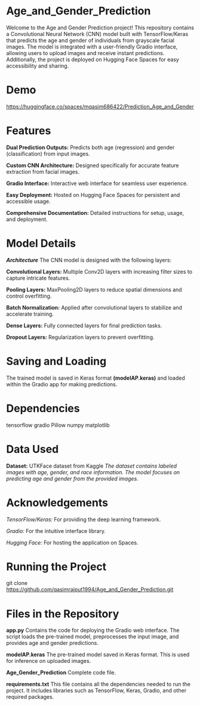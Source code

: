 # Age_and_Gender_Prediction
Welcome to the Age and Gender Prediction project! This repository contains a Convolutional Neural Network (CNN) model built with TensorFlow/Keras that predicts the age and gender of individuals from grayscale facial images. The model is integrated with a user-friendly Gradio interface, allowing users to upload images and receive instant predictions. Additionally, the project is deployed on Hugging Face Spaces for easy accessibility and sharing.
# Demo
https://huggingface.co/spaces/mqasim686422/Prediction_Age_and_Gender
# Features
**Dual Prediction Outputs:** Predicts both age (regression) and gender (classification) from input images.

**Custom CNN Architecture:** Designed specifically for accurate feature extraction from facial images.

**Gradio Interface:** Interactive web interface for seamless user experience.

**Easy Deployment:** Hosted on Hugging Face Spaces for persistent and accessible usage.

**Comprehensive Documentation:** Detailed instructions for setup, usage, and deployment. 

# Model Details
***Architecture***
The CNN model is designed with the following layers:

**Convolutional Layers:** Multiple Conv2D layers with increasing filter sizes to capture intricate features.

**Pooling Layers:** MaxPooling2D layers to reduce spatial dimensions and control overfitting.

**Batch Normalization:** Applied after convolutional layers to stabilize and accelerate training.

**Dense Layers:** Fully connected layers for final prediction tasks.

**Dropout Layers:** Regularization layers to prevent overfitting.

# Saving and Loading
The trained model is saved in Keras format **(modelAP.keras)** and loaded within the Gradio app for making predictions.
# Dependencies
tensorflow
gradio
Pillow
numpy
matplotlib
# Data Used
**Dataset:** UTKFace dataset from Kaggle
*The dataset contains labeled images with age, gender, and race information. The model focuses on predicting age and gender from the provided images.*
# Acknowledgements
*TensorFlow/Keras:* For providing the deep learning framework.

*Gradio:* For the intuitive interface library.

*Hugging Face:* For hosting the application on Spaces.

# Running the Project
git clone https://github.com/qasimrajput1994/Age_and_Gender_Prediction.git

# Files in the Repository
**app.py** Contains the code for deploying the Gradio web interface. The script loads the pre-trained model, preprocesses the input image, and provides age and gender predictions.

**modelAP.keras** The pre-trained model saved in Keras format. This is used for inference on uploaded images.

**Age_Gender_Prediction** Complete code file. 

**requirements.txt** This file contains all the dependencies needed to run the project. It includes libraries such as TensorFlow, Keras, Gradio, and other required packages.
